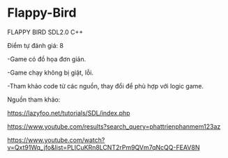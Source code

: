 # Flappy-Bird
FLAPPY BIRD SDL2.0 C++

Điểm tự đánh giá: 8 

-Game có đồ họa đơn giản.

-Game chạy không bị giật, lỗi.

-Tham khảo code từ các nguồn, thay đổi để phù hợp với logic game.

Nguồn tham khảo: 

https://lazyfoo.net/tutorials/SDL/index.php

https://www.youtube.com/results?search_query=phattrienphanmem123az

https://www.youtube.com/watch?v=Qxt91Wq_jfo&list=PLICuKRn8LCNT2rPm9QVm7qNcQQ-FEAV8N
